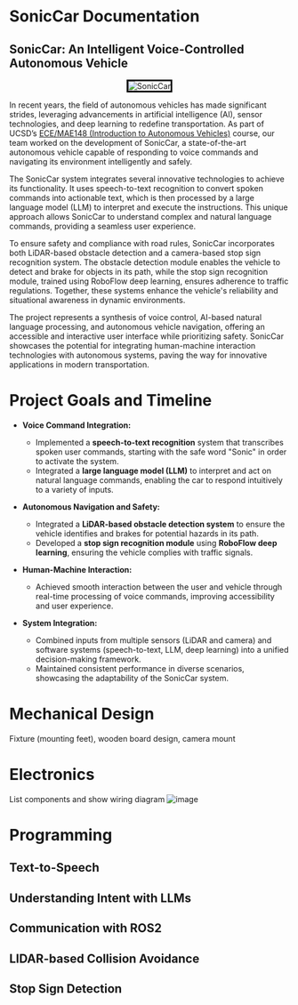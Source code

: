 # SonicCar Documentation
## SonicCar: An Intelligent Voice-Controlled Autonomous Vehicle
<div align="center">
  <img src="https://github.com/user-attachments/assets/8d5669b3-a494-4ba1-876c-e1942d67e9fd" alt="SonicCar" style="border: 3px solid black;">
</div>

In recent years, the field of autonomous vehicles has made significant strides, leveraging advancements in artificial intelligence (AI), sensor technologies, and deep learning to redefine transportation. As part of UCSD’s [ECE/MAE148 (Introduction to Autonomous Vehicles)](https://ucsd-ecemae-148.github.io/) course, our team worked on the development of SonicCar, a state-of-the-art autonomous vehicle capable of responding to voice commands and navigating its environment intelligently and safely.

The SonicCar system integrates several innovative technologies to achieve its functionality. It uses speech-to-text recognition to convert spoken commands into actionable text, which is then processed by a large language model (LLM) to interpret and execute the instructions. This unique approach allows SonicCar to understand complex and natural language commands, providing a seamless user experience.

To ensure safety and compliance with road rules, SonicCar incorporates both LiDAR-based obstacle detection and a camera-based stop sign recognition system. The obstacle detection module enables the vehicle to detect and brake for objects in its path, while the stop sign recognition module, trained using RoboFlow deep learning, ensures adherence to traffic regulations. Together, these systems enhance the vehicle's reliability and situational awareness in dynamic environments.

The project represents a synthesis of voice control, AI-based natural language processing, and autonomous vehicle navigation, offering an accessible and interactive user interface while prioritizing safety. SonicCar showcases the potential for integrating human-machine interaction technologies with autonomous systems, paving the way for innovative applications in modern transportation.

# Project Goals and Timeline
- **Voice Command Integration:**  
  - Implemented a **speech-to-text recognition** system that transcribes spoken user commands, starting with the safe word "Sonic" in order to activate the system.
  - Integrated a **large language model (LLM)** to interpret and act on natural language commands, enabling the car to respond intuitively to a variety of inputs.  

- **Autonomous Navigation and Safety:**  
  - Integrated a **LiDAR-based obstacle detection system** to ensure the vehicle identifies and brakes for potential hazards in its path.  
  - Developed a **stop sign recognition module** using **RoboFlow deep learning**, ensuring the vehicle complies with traffic signals.  

- **Human-Machine Interaction:**  
  - Achieved smooth interaction between the user and vehicle through real-time processing of voice commands, improving accessibility and user experience.  

- **System Integration:**  
  - Combined inputs from multiple sensors (LiDAR and camera) and software systems (speech-to-text, LLM, deep learning) into a unified decision-making framework.  
  - Maintained consistent performance in diverse scenarios, showcasing the adaptability of the SonicCar system.  

# Mechanical Design
Fixture (mounting feet), wooden board design, camera mount

# Electronics
List components and show wiring diagram
![image](https://github.com/user-attachments/assets/8656e657-a212-436b-b657-306ff00b81a1)

# Programming
## Text-to-Speech


## Understanding Intent with LLMs


## Communication with ROS2


## LIDAR-based Collision Avoidance


## Stop Sign Detection
